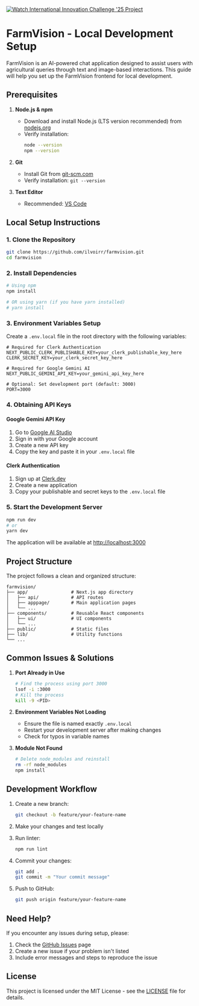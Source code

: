 [![Watch International Innovation Challenge '25 Project](https://img.youtube.com/vi/t7pJeUgLsvU/hqdefault.jpg)](https://youtu.be/t7pJeUgLsvU)

# FarmVision - Local Development Setup

FarmVision is an AI-powered chat application designed to assist users with agricultural queries through text and image-based interactions. This guide will help you set up the FarmVision frontend for local development.

## Prerequisites

1. **Node.js & npm**
   - Download and install Node.js (LTS version recommended) from [nodejs.org](https://nodejs.org/)
   - Verify installation:
     ```bash
     node --version
     npm --version
     ```

2. **Git**
   - Install Git from [git-scm.com](https://git-scm.com/)
   - Verify installation: `git --version`

3. **Text Editor**
   - Recommended: [VS Code](https://code.visualstudio.com/)

## Local Setup Instructions

### 1. Clone the Repository

```bash
git clone https://github.com/ilvoirr/farmvision.git
cd farmvision
```

### 2. Install Dependencies

```bash
# Using npm
npm install

# OR using yarn (if you have yarn installed)
# yarn install
```

### 3. Environment Variables Setup

Create a `.env.local` file in the root directory with the following variables:

```env
# Required for Clerk Authentication
NEXT_PUBLIC_CLERK_PUBLISHABLE_KEY=your_clerk_publishable_key_here
CLERK_SECRET_KEY=your_clerk_secret_key_here

# Required for Google Gemini AI
NEXT_PUBLIC_GEMINI_API_KEY=your_gemini_api_key_here

# Optional: Set development port (default: 3000)
PORT=3000
```

### 4. Obtaining API Keys

#### Google Gemini API Key
1. Go to [Google AI Studio](https://makersuite.google.com/app/apikey)
2. Sign in with your Google account
3. Create a new API key
4. Copy the key and paste it in your `.env.local` file

#### Clerk Authentication
1. Sign up at [Clerk.dev](https://clerk.dev/)
2. Create a new application
3. Copy your publishable and secret keys to the `.env.local` file

### 5. Start the Development Server

```bash
npm run dev
# or
yarn dev
```

The application will be available at [http://localhost:3000](http://localhost:3000)

## Project Structure

The project follows a clean and organized structure:

```
farmvision/
├── app/                # Next.js app directory
│   ├── api/            # API routes
│   ├── apppage/        # Main application pages
│   └── ...
├── components/         # Reusable React components
│   ├── ui/             # UI components
│   └── ...
├── public/             # Static files
├── lib/                # Utility functions
└── ...
```

## Common Issues & Solutions

1. **Port Already in Use**
   ```bash
   # Find the process using port 3000
   lsof -i :3000
   # Kill the process
   kill -9 <PID>
   ```

2. **Environment Variables Not Loading**
   - Ensure the file is named exactly `.env.local`
   - Restart your development server after making changes
   - Check for typos in variable names

3. **Module Not Found**
   ```bash
   # Delete node_modules and reinstall
   rm -rf node_modules
   npm install
   ```

## Development Workflow

1. Create a new branch:
   ```bash
   git checkout -b feature/your-feature-name
   ```

2. Make your changes and test locally

3. Run linter:
   ```bash
   npm run lint
   ```

4. Commit your changes:
   ```bash
   git add .
   git commit -m "Your commit message"
   ```

5. Push to GitHub:
   ```bash
   git push origin feature/your-feature-name
   ```

## Need Help?

If you encounter any issues during setup, please:
1. Check the [GitHub Issues](https://github.com/ilvoirr/farmvision/issues) page
2. Create a new issue if your problem isn't listed
3. Include error messages and steps to reproduce the issue

## License

This project is licensed under the MIT License - see the [LICENSE](LICENSE) file for details.
